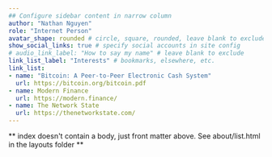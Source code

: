 ```yaml
---
## Configure sidebar content in narrow column
author: "Nathan Nguyen"
role: "Internet Person"
avatar_shape: rounded # circle, square, rounded, leave blank to exclude
show_social_links: true # specify social accounts in site config
# audio_link_label: "How to say my name" # leave blank to exclude
link_list_label: "Interests" # bookmarks, elsewhere, etc.
link_list:
- name: "Bitcoin: A Peer-to-Peer Electronic Cash System"
  url: https://bitcoin.org/bitcoin.pdf
- name: Modern Finance
  url: https://modern.finance/
- name: The Network State
  url: https://thenetworkstate.com/
---
```


** index doesn't contain a body, just front matter above.
See about/list.html in the layouts folder **